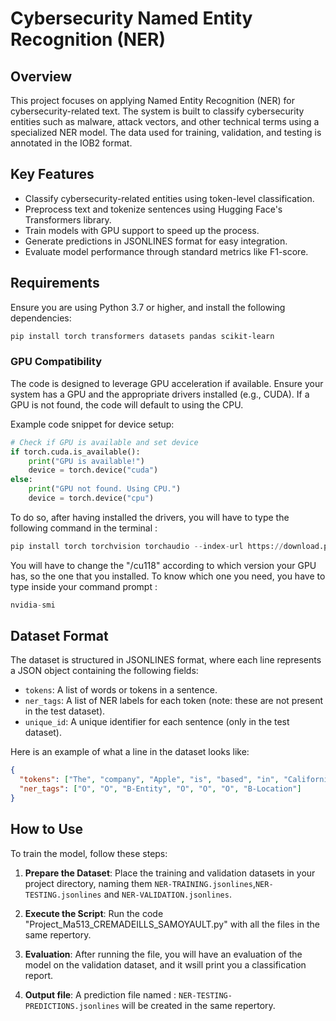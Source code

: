 # Cybersecurity Named Entity Recognition (NER)

## Overview
This project focuses on applying Named Entity Recognition (NER) for cybersecurity-related text. The system is built to classify cybersecurity entities such as malware, attack vectors, and other technical terms using a specialized NER model. The data used for training, validation, and testing is annotated in the IOB2 format.

## Key Features
- Classify cybersecurity-related entities using token-level classification.
- Preprocess text and tokenize sentences using Hugging Face's Transformers library.
- Train models with GPU support to speed up the process.
- Generate predictions in JSONLINES format for easy integration.
- Evaluate model performance through standard metrics like F1-score.

## Requirements
Ensure you are using Python 3.7 or higher, and install the following dependencies:

```bash
pip install torch transformers datasets pandas scikit-learn
```
### GPU Compatibility

The code is designed to leverage GPU acceleration if available. Ensure your system has a GPU and the appropriate drivers installed (e.g., CUDA). If a GPU is not found, the code will default to using the CPU.

Example code snippet for device setup:

```python
# Check if GPU is available and set device
if torch.cuda.is_available():
    print("GPU is available!")
    device = torch.device("cuda")
else:
    print("GPU not found. Using CPU.")
    device = torch.device("cpu")
```

To do so, after having installed the drivers, you will have to type the following command in the terminal : 
```python
pip install torch torchvision torchaudio --index-url https://download.pytorch.org/whl/cu118
```

You will have to change the "/cu118" according to which version your GPU has, so the one that you installed. 
To know which one you need, you have to type inside your command prompt : 
```python
nvidia-smi
```

## Dataset Format

The dataset is structured in JSONLINES format, where each line represents a JSON object containing the following fields:

- `tokens`: A list of words or tokens in a sentence.
- `ner_tags`: A list of NER labels for each token (note: these are not present in the test dataset).
- `unique_id`: A unique identifier for each sentence (only in the test dataset).

Here is an example of what a line in the dataset looks like:

```json
{
  "tokens": ["The", "company", "Apple", "is", "based", "in", "California"],
  "ner_tags": ["O", "O", "B-Entity", "O", "O", "O", "B-Location"]
}
```
## How to Use

To train the model, follow these steps:

1. **Prepare the Dataset**: Place the training and validation datasets in your project directory, naming them `NER-TRAINING.jsonlines`,`NER-TESTING.jsonlines` and `NER-VALIDATION.jsonlines`.
   
3. **Execute the  Script**: Run the code "Project_Ma513_CREMADEILLS_SAMOYAULT.py" with all the files in the same repertory.
   
5. **Evaluation**: After running the file, you will have an evaluation of the model on the validation dataset, and it wsill print you a classification report.
   
6. **Output file**:  A prediction file named : `NER-TESTING-PREDICTIONS.jsonlines` will be created in the same repertory.




